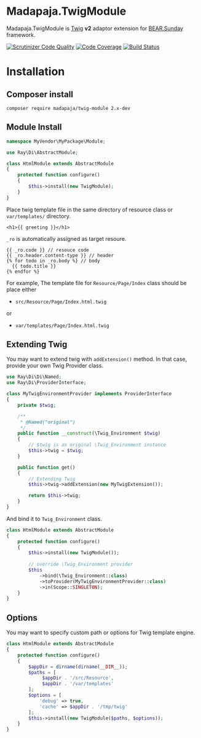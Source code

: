 # Madapaja.TwigModule

Madapaja.TwigModule is [Twig](http://twig.sensiolabs.org/) **v2** adaptor extension for [BEAR.Sunday](https://github.com/koriym/BEAR.Sunday) framework.

[![Scrutinizer Code Quality](https://scrutinizer-ci.com/g/madapaja/Madapaja.TwigModule/badges/quality-score.png?b=2.x)](https://scrutinizer-ci.com/g/madapaja/Madapaja.TwigModule/?branch=2.x)
[![Code Coverage](https://scrutinizer-ci.com/g/madapaja/Madapaja.TwigModule/badges/coverage.png?b=2.x)](https://scrutinizer-ci.com/g/madapaja/Madapaja.TwigModule/?branch=2.x)
[![Build Status](https://travis-ci.org/madapaja/Madapaja.TwigModule.svg)](https://travis-ci.org/madapaja/Madapaja.TwigModule)

# Installation

## Composer install

```
composer require madapaja/twig-module 2.x-dev
```

## Module Install

```php
namespace MyVendor\MyPackage\Module;

use Ray\Di\AbstractModule;

class HtmlModule extends AbstractModule
{
    protected function configure()
    {
        $this->install(new TwigModule);
    }
}
```

Place twig template file in the same directory of resource class or `var/templates/` directory.

```twig
<h1>{{ greeting }}</h1>
```

`_ro` is automatically assigned as target resoure.

```twig
{{ _ro.code }} // resouce code
{{ _ro.header.content-type }} // header
{% for todo in _ro.body %} // body
  {{ todo.title }}
{% endfor %}
```

For example, The template file for `Resource/Page/Index` class should be place either

 * `src/Resource/Page/Index.html.twig`
 
or

 * `var/templates/Page/Index.html.twig`

## Extending Twig

You may want to extend twig with `addExtension()` method.
In that case, provide your own Twig Provider class.

```php
use Ray\Di\Di\Named;
use Ray\Di\ProviderInterface;

class MyTwigEnvironmentProvider implements ProviderInterface
{
    private $twig;

    /**
     * @Named("original")
     */
    public function __construct(\Twig_Environment $twig)
    {
        // $twig is an original \Twig_Environment instance
        $this->twig = $twig;
    }

    public function get()
    {
        // Extending Twig
        $this->twig->addExtension(new MyTwigExtension());

        return $this->twig;
    }
}
```

And bind it to `Twig_Environment` class.

```php
class HtmlModule extends AbstractModule
{
    protected function configure()
    {
        $this->install(new TwigModule());
        
        // override \Twig_Environment provider
        $this
            ->bind(\Twig_Environment::class)
            ->toProvider(MyTwigEnvironmentProvider::class)
            ->in(Scope::SINGLETON);
    }
}
```

## Options

You may want to specify custom path or options for Twig template engine.

```php
class HtmlModule extends AbstractModule
{
    protected function configure()
    {
        $appDir = dirname(dirname(__DIR__));
        $paths = [
             $appDir . '/src/Resource',
             $appDir . '/var/templates'
        ];
        $options = [
            'debug' => true,
            'cache' => $appDir . '/tmp/twig'
        ];
        $this->install(new TwigModule($paths, $options));
    }
}
```
